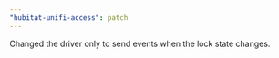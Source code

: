 ```yaml
---
"hubitat-unifi-access": patch
---
```


Changed the driver only to send events when the lock state changes.
